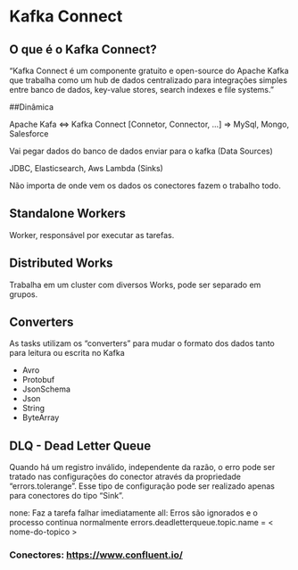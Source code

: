 # Kafka Connect

## O que é o Kafka Connect?

“Kafka Connect é um componente gratuito e open-source do Apache Kafka que trabalha como um hub de dados centralizado para integrações simples entre banco de dados, key-value stores, search indexes e file systems.”

##Dinâmica

Apache Kafa <=> Kafka Connect [Connetor, Connector, ...] => MySql, Mongo, Salesforce

Vai pegar dados do banco de dados enviar para o kafka (Data Sources)

JDBC, Elasticsearch, Aws Lambda (Sinks)

Não importa de onde vem os dados os conectores fazem o trabalho todo.

## Standalone Workers

Worker, responsável por executar as tarefas.

## Distributed Works

Trabalha em um cluster com diversos Works, pode ser separado em grupos.

## Converters

As tasks utilizam os “converters” para mudar o formato dos dados tanto para leitura ou escrita no Kafka
- Avro
- Protobuf
- JsonSchema
- Json
- String
- ByteArray

## DLQ - Dead Letter Queue

Quando há um registro inválido, independente da razão, o erro pode ser tratado nas configurações do conector através da propriedade “errors.tolerange”. Esse tipo de configuração pode ser realizado apenas para conectores do tipo “Sink”.

none: Faz a tarefa falhar imediatamente
all: Erros são ignorados e o processo continua normalmente
errors.deadletterqueue.topic.name = < nome-do-topico >

### Conectores: https://www.confluent.io/